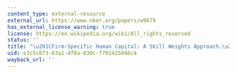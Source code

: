 ```yaml
---
content_type: external-resource
external_url: https://www.nber.org/papers/w9679
has_external_license_warning: true
license: https://en.wikipedia.org/wiki/All_rights_reserved
status: ''
title: "\u201CFirm-Specific Human Capital: A Skill Weights Approach.\u201D"
uid: e3c5c073-63a1-4f8a-830c-f701425046c4
wayback_url: ''
---
```

